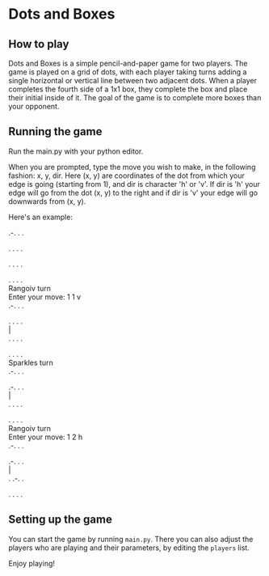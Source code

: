 # Dots and Boxes

## How to play

Dots and Boxes is a simple pencil-and-paper game for two players. The game is played on a
grid of dots, with each player taking turns adding a single horizontal or vertical line
between two adjacent dots. When a player completes the fourth side of a 1x1 box, they
complete the box and place their initial inside of it. The goal of the game is to complete
more boxes than your opponent.

## Running the game

Run the main.py with your python editor.

When you are prompted, type the move you wish to make, in the following fashion: x, y, dir.
Here (x, y) are coordinates of the dot from which your edge is 
going (starting from 1), and dir is character 'h' or 'v'. If dir is 'h' your edge will go
from the dot (x, y) to the right and if dir is 'v' your edge will go downwards from (x, y).

Here's an example:

.-. . .  
         
. . . .  
         
. . . .  
          
. . . .  
Rangoiv turn  
Enter your move: 1 1 v  
.-. . .  
         
. . . .  
  |      
. . . .  
         
. . . .  
Sparkles turn  
.-. . .  
         
.-. . .  
  |       
. . . .  
          
. . . .  
Rangoiv turn  
Enter your move: 1 2 h  
.-. . .  
          
.-. . .  
  |       
. .-. .  
          
. . . .


## Setting up the game

You can start the game by running `main.py`. There you can
also adjust the players who are playing and their parameters,
by editing the `players` list.

Enjoy playing!

